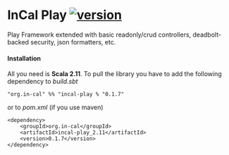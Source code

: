 # InCal Play [![version](https://img.shields.io/badge/version-0.1.7-green.svg)](https://in-cal.org)

Play Framework extended with basic readonly/crud controllers, deadbolt-backed security, json formatters, etc. 

#### Installation

All you need is **Scala 2.11**. To pull the library you have to add the following dependency to *build.sbt*

```
"org.in-cal" %% "incal-play % "0.1.7"
```

or to *pom.xml* (if you use maven)

```
<dependency>
    <groupId>org.in-cal</groupId>
    <artifactId>incal-play_2.11</artifactId>
    <version>0.1.7</version>
</dependency>
```